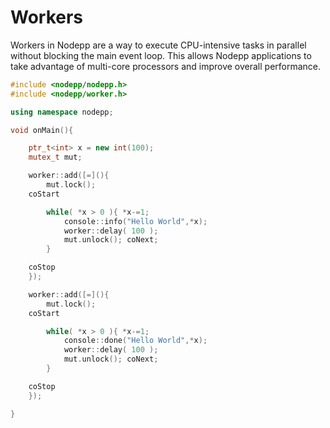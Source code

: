 # Workers

Workers in Nodepp are a way to execute CPU-intensive tasks in parallel without blocking the main event loop. This allows Nodepp applications to take advantage of multi-core processors and improve overall performance.

```cpp
#include <nodepp/nodepp.h>
#include <nodepp/worker.h>

using namespace nodepp;

void onMain(){

    ptr_t<int> x = new int(100);
    mutex_t mut;

    worker::add([=](){ 
        mut.lock();
    coStart

        while( *x > 0 ){ *x-=1;
            console::info("Hello World",*x);
            worker::delay( 100 ); 
            mut.unlock(); coNext;
        }

    coStop
    });

    worker::add([=](){ 
        mut.lock();
    coStart

        while( *x > 0 ){ *x-=1;
            console::done("Hello World",*x);
            worker::delay( 100 ); 
            mut.unlock(); coNext;
        }

    coStop
    });

}
```